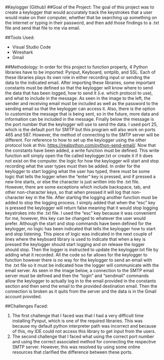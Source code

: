 #Keylogger (Github) 
##Goal of the Project:
	The goal of this project was to create a keylogger that would accurately track the keystrokes that a user would make on their computer, whether that be searching up something on the internet or typing in their password, and then add those findings to a .txt file and send that file to me via email. 

##Tools Used: 
- Visual Studio Code
- Wireshark
- Gmail

##Methodology:
  In order for this project to function properly, 4 Python libraries have to be imported: Pynput, Keyboard, smtplib, and SSL. Each of these libraries plays its own role in either recording input or sending the data to the indicated email. After importing these libraries, some important constants must be defined so that the keylogger will know where to send the data that has been logged, how to send it (i.e. which protocol to use), and what to include in the message. As seen in the image to the left, the sender and receiving email must be included as well as the password to the sending email so that the keylogger can access it. Also, there is the option to customize the message that is being sent, so in the future, more data and information can be included in the message. Finally below the message is the port number that the keylogger will use to send the data. I used port 25, which is the default port for SMTP but this program will also work on ports 465 and 587. However, the method of connecting to the SMTP server will be different. For reference to how to set up the keylogger using the other protocol look at this: https://realpython.com/python-send-email/. Now that the constants have been added, a write function must be defined. This write function will simply open the file called keylogger.txt or create it if it does not exist on the computer. the logic for how the keylogger will start and stop recording what the user types must then be added. In order for the keylogger to start logging what the user has typed, there must be some logic that tells the logger when the “enter” key is pressed, and if pressed a new line starts, or else the character is just written into the .txt file. However, there are some exceptions which include backspace, tab, and other non-character keys, so that when pressed it will log that non-character key in the file. After starting the logging another function must be added to stop the logging process. I simply added that when the “esc” key is pressed the keylogger will return false meaning that it would stop logging keystrokes into the .txt file. I used the “esc” key because it was convenient for me, however, this key can be changed to whatever the user would prefer. Although the start and stop commands have been defined for the keylogger, no logic has been indicated that tells the keylogger how to start and stop listening. This piece of logic was indicated in the next couple of lines where the keyboard library is used to indicate that when a key is pressed the keylogger should start logging and on release the logger should stop. Then the logger is instructed to update the keylogger.txt file by adding what it recorded. All the code so far allows for the keylogger to function however there is no way for the keylogger to send an email with the .txt file so it must be indicated how the logger will communicate with the email server. As seen in the image below, a connection to the SMTP email server must be defined and then the “login” and “sendmail” commands allow the keylogger to actually log in to the email provided in the constants section and then send the email to the provided destination email. Then the connection is broken as it quits from the server and the data is in the Gmail account provided.  

##Challenges Faced: 
1) The first challenge that I faced was that I had a very difficult time installing Pynput, which is one of the required libraries. This was because my default python interpreter path was incorrect and because of this, my IDE could not access this library to get input from the users. 
2) The second challenge that I faced what using the correct port number and using the correct associated method for connecting the respective SMTP server. However, this was resolved by using some online resources that clarified the difference between these ports.
